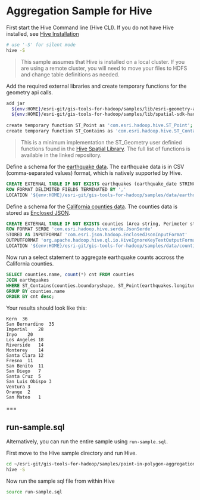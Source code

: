 # Aggregation Sample for Hive

First start the Hive Command line (Hive CLI).  If you do not have Hive installed, see [Hive Installation](https://cwiki.apache.org/Hive/adminmanual-installation.html)

```bash
# use '-S' for silent mode
hive -S
```

> This sample assumes that Hive is installed on a local cluster.  If you are using a remote cluster, you will need to move your files to HDFS and change table definitions as needed.

Add the required external libraries and create temporary functions for the geometry api calls.
```bash
add jar
  ${env:HOME}/esri-git/gis-tools-for-hadoop/samples/lib/esri-geometry-api.jar
  ${env:HOME}/esri-git/gis-tools-for-hadoop/samples/lib/spatial-sdk-hadoop.jar
  
create temporary function ST_Point as 'com.esri.hadoop.hive.ST_Point';
create temporary function ST_Contains as 'com.esri.hadoop.hive.ST_Contains';
```

> This is a minimum implementation the ST_Geometry user definied functions found in the [Hive Spatial Library](https://github.com/ArcGIS/hive-spatial).  The full list of functions is available in the linked repository.

Define a schema for the [earthquake data](https://github.com/Esri/hadoop-tools/tree/master/sample-workflows/data/earthquake-data).  The earthquake data is in CSV (comma-separated values) format, which is natively supported by Hive.

```sql
CREATE EXTERNAL TABLE IF NOT EXISTS earthquakes (earthquake_date STRING, latitude DOUBLE, longitude DOUBLE, magnitude DOUBLE)
ROW FORMAT DELIMITED FIELDS TERMINATED BY ','
LOCATION '${env:HOME}/esri-git/gis-tools-for-hadoop/samples/data/earthquake-data';
```

Define a schema for the [California counties data](https://github.com/Esri/hadoop-tools/tree/master/sample-workflows/data/counties-data).  The counties data is stored as [Enclosed JSON](https://github.com/Esri/hadoop-tools/wiki/JSON-Formats).  

```sql
CREATE EXTERNAL TABLE IF NOT EXISTS counties (Area string, Perimeter string, State string, County string, Name string, BoundaryShape binary)                                         
ROW FORMAT SERDE 'com.esri.hadoop.hive.serde.JsonSerde'              
STORED AS INPUTFORMAT 'com.esri.json.hadoop.EnclosedJsonInputFormat'
OUTPUTFORMAT 'org.apache.hadoop.hive.ql.io.HiveIgnoreKeyTextOutputFormat'
LOCATION '${env:HOME}/esri-git/gis-tools-for-hadoop/samples/data/counties-data'; 
```

Now run a select statement to aggregate earthquake counts accross the California counties.

```sql
SELECT counties.name, count(*) cnt FROM counties
JOIN earthquakes
WHERE ST_Contains(counties.boundaryshape, ST_Point(earthquakes.longitude, earthquakes.latitude))
GROUP BY counties.name
ORDER BY cnt desc;
```

Your results should look like this:

```
Kern  36
San Bernardino	35
Imperial	28
Inyo	20
Los Angeles	18
Riverside	14
Monterey	14
Santa Clara	12
Fresno	11
San Benito	11
San Diego	7
Santa Cruz	5
San Luis Obispo	3
Ventura	3
Orange	2
San Mateo	1
```

===

## run-sample.sql

Alternatively, you can run the entire sample using `run-sample.sql`.

First move to the Hive sample directory and run Hive.

```bash
cd ~/esri-git/gis-tools-for-hadoop/samples/point-in-polygon-aggregation-hive/cmd
hive -S
```

Now run the sample sql file from within Hive

```bash
source run-sample.sql
```
